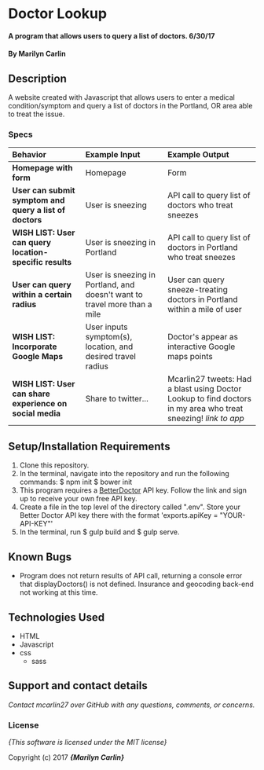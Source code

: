 # Doctor Lookup

#### A program that allows users to query a list of doctors. 6/30/17

#### By **Marilyn Carlin**

## Description

A website created with Javascript that allows users to enter a medical condition/symptom and query a list of doctors in the Portland, OR area able to treat the issue.

### Specs
| Behavior | Example Input | Example Output |
| :-------------     | :------------- | :------------- |
| **Homepage with form** | Homepage | Form |
| **User can submit symptom and query a list of doctors** | User is sneezing | API call to query list of doctors who treat sneezes |
| **WISH LIST: User can query location-specific results** | User is sneezing in Portland | API call to query list of doctors in Portland who treat sneezes |
| **User can query within a certain radius** | User is sneezing in Portland, and doesn't want to travel more than a mile | User can query sneeze-treating doctors in Portland within a mile of user |
| **WISH LIST: Incorporate Google Maps** | User inputs symptom(s), location, and desired travel radius | Doctor's appear as interactive Google maps points |
| **WISH LIST: User can share experience on social media** | Share to twitter... | Mcarlin27 tweets: Had a blast using Doctor Lookup to find doctors in my area who treat sneezing! *link to app* |

## Setup/Installation Requirements
1. Clone this repository.
2. In the terminal, navigate into the repository and run the following commands:
  $ npm init
  $ bower init
3. This program requires a [BetterDoctor](https://developer.betterdoctor.com/) API key. Follow the link and sign up to receive your own free API key.
4. Create a file in the top level of the directory called ".env". Store your Better Doctor API key there with the format 'exports.apiKey = "YOUR-API-KEY"'
5. In the terminal, run $ gulp build and $ gulp serve.

## Known Bugs
* Program does not return results of API call, returning a console error that displayDoctors() is not defined. Insurance and geocoding back-end not working at this time.

## Technologies Used

* HTML
* Javascript
* css
  * sass

## Support and contact details

_Contact mcarlin27 over GitHub with any questions, comments, or concerns._

### License

*{This software is licensed under the MIT license}*

Copyright (c) 2017 **_{Marilyn Carlin}_**
